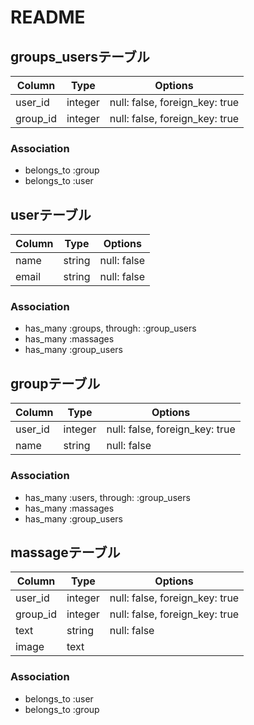 # README

## groups_usersテーブル
|Column|Type|Options|
|------|----|-------|
|user_id|integer|null: false, foreign_key: true|
|group_id|integer|null: false, foreign_key: true|
### Association
- belongs_to :group
- belongs_to :user

## userテーブル
|Column|Type|Options|
|------|----|-------|
|name|string|null: false|
|email|string|null: false|
### Association
- has_many :groups,  through: :group_users
- has_many :massages
- has_many :group_users

## groupテーブル
|Column|Type|Options|
|------|----|-------|
|user_id|integer|null: false, foreign_key: true|
|name|string|null: false|
### Association
- has_many :users,  through: :group_users
- has_many :massages
- has_many :group_users

## massageテーブル
|Column|Type|Options|
|------|----|-------|
|user_id|integer|null: false, foreign_key: true|
|group_id|integer|null: false, foreign_key: true|
|text|string|null: false|
|image|text|
### Association
- belongs_to :user
- belongs_to :group

